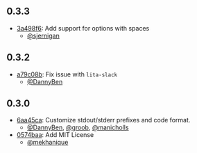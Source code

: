 ## 0.3.3
- [3a498f6](https://github.com/dfinninger/lita-cmd/commit/3a498f6d3448bcf044e3981b8c97e739d5920d64): Add support for options with spaces
  - [@sjernigan](https://github.com/sjernigan)

## 0.3.2

- [a79c08b](https://github.com/dfinninger/lita-cmd/commit/a79c08b7cde2295b34d38016827d410962632866): Fix issue with `lita-slack`
  -  [@DannyBen](https://github.com/DannyBen)

## 0.3.0

- [6aa45ca](https://github.com/dfinninger/lita-cmd/commit/6aa45ca0acc68c8677562704a0d4436189f102f3): Customize stdout/stderr prefixes and code format.
  - [@DannyBen](https://github.com/DannyBen), [@groob](https://github.com/groob), [@manicholls](https://github.com/manicholls)
- [0574baa](https://github.com/dfinninger/lita-cmd/commit/0574baa85e422c71cb064b83dd50479f14194fac): Add MIT License
  - [@mekhanique](https://github.com/mekhanique)
